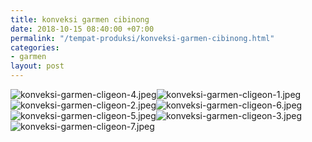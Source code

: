 ```yaml
---
title: konveksi garmen cibinong
date: 2018-10-15 08:40:00 +07:00
permalink: "/tempat-produksi/konveksi-garmen-cibinong.html"
categories:
- garmen
layout: post
---
```


![konveksi-garmen-cligeon-4.jpeg](/uploads/konveksi-garmen-cligeon-4.jpeg)![konveksi-garmen-cligeon-1.jpeg](/uploads/konveksi-garmen-cligeon-1.jpeg)![konveksi-garmen-cligeon-2.jpeg](/uploads/konveksi-garmen-cligeon-2.jpeg)![konveksi-garmen-cligeon-6.jpeg](/uploads/konveksi-garmen-cligeon-6.jpeg)![konveksi-garmen-cligeon-5.jpeg](/uploads/konveksi-garmen-cligeon-5.jpeg)![konveksi-garmen-cligeon-3.jpeg](/uploads/konveksi-garmen-cligeon-3.jpeg)![konveksi-garmen-cligeon-7.jpeg](/uploads/konveksi-garmen-cligeon-7.jpeg)